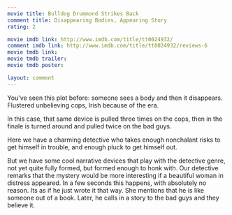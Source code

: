 ```yaml
---
movie title: Bulldog Drummond Strikes Back
comment title: Disappearing Bodies, Appearing Story
rating: 2

movie imdb link: http://www.imdb.com/title/tt0024932/
comment imdb link: http://www.imdb.com/title/tt0024932/reviews-6
movie tmdb link: 
movie tmdb trailer: 
movie tmdb poster: 

layout: comment
---
```


You've seen this plot before: someone sees a body and then it disappears. Flustered unbelieving cops, Irish because of the era. 

In this case, that same device is pulled three times on the cops, then in the finale is turned around and pulled twice on the bad guys. 

Here we have a charming detective who takes enough nonchalant risks to get himself in trouble, and enough pluck to get himself out. 

But we have some cool narrative devices that play with the detective genre, not yet quite fully formed, but formed enough to honk with. Our detective remarks that the mystery would be more interesting if a beautiful woman in distress appeared. In a few seconds this happens, with absolutely no reason. Its as if he just wrote it that way. She mentions that he is like someone out of a book. Later, he calls in a story to the bad guys and they believe it.